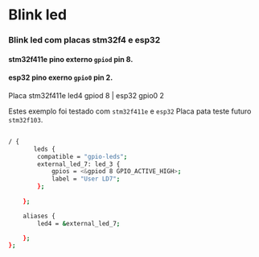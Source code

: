 # Blink led 

### Blink led com placas stm32f4  e esp32

#### stm32f411e pino externo `gpiod` pin 8.
#### esp32 pino exerno `gpio0` pin 2.

Placa stm32f411e led4 gpiod 8 | esp32 gpio0 2

Estes exemplo foi testado com `stm32f411e` e  `esp32`
Placa pata teste futuro `stm32f103`.


```sh 

/ {
       leds {
		compatible = "gpio-leds";
		external_led_7: led_3 {
			gpios = <&gpiod 8 GPIO_ACTIVE_HIGH>;
			label = "User LD7";
		};
		
	};

	aliases {
		led4 = &external_led_7;

	};
};

```

